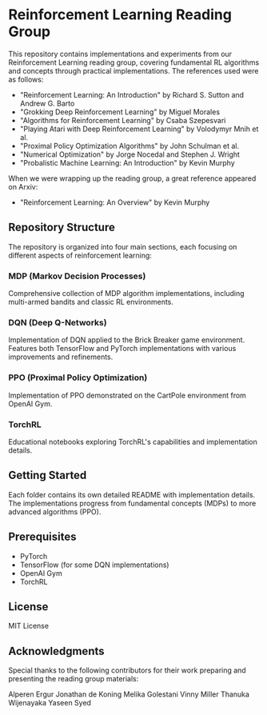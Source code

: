 # Reinforcement Learning Reading Group

This repository contains implementations and experiments from our Reinforcement Learning reading group, covering fundamental RL algorithms and concepts through practical implementations. The references used were as follows:
- "Reinforcement Learning: An Introduction" by Richard S. Sutton and Andrew G. Barto
- "Grokking Deep Reinforcement Learning" by Miguel Morales
- "Algorithms for Reinforcement Learning" by Csaba Szepesvari
- "Playing Atari with Deep Reinforcement Learning" by Volodymyr Mnih et al.
- "Proximal Policy Optimization Algorithms" by John Schulman et al.
- "Numerical Optimization" by Jorge Nocedal and Stephen J. Wright
- "Probalistic Machine Learning: An Introduction" by Kevin Murphy

When we were wrapping up the reading group, a great reference appeared on Arxiv:
- "Reinforcement Learning: An Overview" by Kevin Murphy

## Repository Structure

The repository is organized into four main sections, each focusing on different aspects of reinforcement learning:

### MDP (Markov Decision Processes)
Comprehensive collection of MDP algorithm implementations, including multi-armed bandits and classic RL environments.

### DQN (Deep Q-Networks)
Implementation of DQN applied to the Brick Breaker game environment. Features both TensorFlow and PyTorch implementations with various improvements and refinements.

### PPO (Proximal Policy Optimization)
Implementation of PPO demonstrated on the CartPole environment from OpenAI Gym.

### TorchRL
Educational notebooks exploring TorchRL's capabilities and implementation details.


## Getting Started

Each folder contains its own detailed README with implementation details. The implementations progress from fundamental concepts (MDPs) to more advanced algorithms (PPO).

## Prerequisites

- PyTorch
- TensorFlow (for some DQN implementations)
- OpenAI Gym
- TorchRL

## License

MIT License

## Acknowledgments

Special thanks to the following contributors for their work preparing and presenting the reading group materials:

Alperen Ergur
Jonathan de Koning
Melika Golestani
Vinny Miller
Thanuka Wijenayaka
Yaseen Syed
